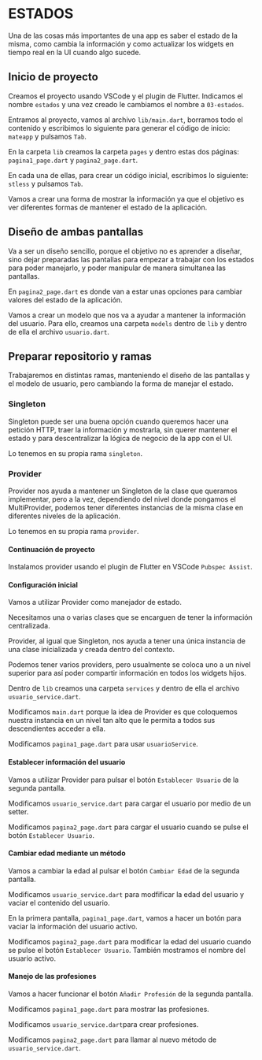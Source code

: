 # ESTADOS

Una de las cosas más importantes de una app es saber el estado de la misma, como cambia la información y como actualizar los widgets en tiempo real en la UI cuando algo sucede.

## Inicio de proyecto

Creamos el proyecto usando VSCode y el plugin de Flutter. Indicamos el nombre `estados` y una vez creado le cambiamos el nombre a `03-estados`.

Entramos al proyecto, vamos al archivo `lib/main.dart`, borramos todo el contenido y escribimos lo siguiente para generar el código de inicio: `mateapp` y pulsamos `Tab`.

En la carpeta `lib` creamos la carpeta `pages` y dentro estas dos páginas: `pagina1_page.dart` y `pagina2_page.dart`.

En cada una de ellas, para crear un código inicial, escribimos lo siguiente: `stless` y pulsamos `Tab`.

Vamos a crear una forma de mostrar la información ya que el objetivo es ver diferentes formas de mantener el estado de la aplicación.

## Diseño de ambas pantallas

Va a ser un diseño sencillo, porque el objetivo no es aprender a diseñar, sino dejar preparadas las pantallas para empezar a trabajar con los estados para poder manejarlo, y poder manipular de manera simultanea las pantallas.

En `pagina2_page.dart` es donde van a estar unas opciones para cambiar valores del estado de la aplicación.

Vamos a crear un modelo que nos va a ayudar a mantener la información del usuario. Para ello, creamos una carpeta `models` dentro de `lib` y dentro de ella el archivo `usuario.dart`.

## Preparar repositorio y ramas

Trabajaremos en distintas ramas, manteniendo el diseño de las pantallas y el modelo de usuario, pero cambiando la forma de manejar el estado.

### Singleton

Singleton puede ser una buena opción cuando queremos hacer una petición HTTP, traer la información y mostrarla, sin querer mantener el estado y para descentralizar la lógica de negocio de la app con el UI.

Lo tenemos en su propia rama `singleton`.

### Provider

Provider nos ayuda a mantener un Singleton de la clase que queramos implementar, pero a la vez, dependiendo del nivel donde pongamos el MultiProvider, podemos tener diferentes instancias de la misma clase en diferentes niveles de la aplicación.

Lo tenemos en su propia rama `provider`.

#### Continuación de proyecto

Instalamos provider usando el plugin de Flutter en VSCode `Pubspec Assist`.

#### Configuración inicial

Vamos a utilizar Provider como manejador de estado.

Necesitamos una o varias clases que se encarguen de tener la información centralizada.

Provider, al igual que Singleton, nos ayuda a tener una única instancia de una clase inicializada y creada dentro del contexto.

Podemos tener varios providers, pero usualmente se coloca uno a un nivel superior para así poder compartir información en todos los widgets hijos.

Dentro de `lib` creamos una carpeta `services` y dentro de ella el archivo `usuario_service.dart`.

Modificamos `main.dart` porque la idea de Provider es que coloquemos nuestra instancia en un nivel tan alto que le permita a todos sus descendientes acceder a ella.

Modificamos `pagina1_page.dart` para usar `usuarioService`.

#### Establecer información del usuario

Vamos a utilizar Provider para pulsar el botón `Establecer Usuario` de la segunda pantalla.

Modificamos `usuario_service.dart` para cargar el usuario por medio de un setter.

Modificamos `pagina2_page.dart` para cargar el usuario cuando se pulse el botón `Establecer Usuario`.

#### Cambiar edad mediante un método

Vamos a cambiar la edad al pulsar el botón `Cambiar Edad` de la segunda pantalla.

Modificamos `usuario_service.dart` para modfificar la edad del usuario y vaciar el contenido del usuario.

En la primera pantalla, `pagina1_page.dart`, vamos a hacer un botón para vaciar la información del usuario activo.

Modificamos `pagina2_page.dart` para modificar la edad del usuario cuando se pulse el botón `Establecer Usuario`. También mostramos el nombre del usuario activo.

#### Manejo de las profesiones

Vamos a hacer funcionar el botón `Añadir Profesión` de la segunda pantalla.

Modificamos `pagina1_page.dart` para mostrar las profesiones.

Modificamos `usuario_service.dart`para crear profesiones.

Modificamos `pagina2_page.dart` para llamar al nuevo método de `usuario_service.dart`.